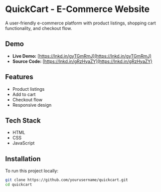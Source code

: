 # QuickCart - E-Commerce Website

A user-friendly e-commerce platform with product listings, shopping cart functionality, and checkout flow.

## Demo
- **Live Demo:** [https://lnkd.in/gyTGmRmJ](https://lnkd.in/gyTGmRmJ)
- **Source Code:** [https://lnkd.in/gRzHyaZY](https://lnkd.in/gRzHyaZY)

## Features
- Product listings
- Add to cart
- Checkout flow
- Responsive design

## Tech Stack
- HTML
- CSS
- JavaScript

## Installation
To run this project locally:
```bash
git clone https://github.com/yourusername/quickcart.git
cd quickcart


